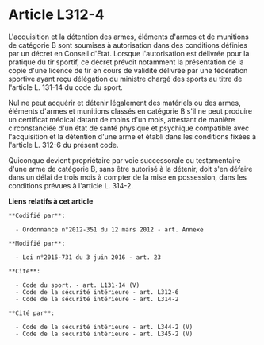 # Article L312-4

L'acquisition et la détention des armes, éléments d'armes et de munitions de catégorie B sont soumises à autorisation dans
des conditions définies par un décret en Conseil d'Etat. Lorsque l'autorisation est délivrée pour la pratique du tir sportif,
ce décret prévoit notamment la présentation de la copie d'une licence de tir en cours de validité délivrée par une fédération
sportive ayant reçu délégation du ministre chargé des sports au titre de l'article L. 131-14 du code du sport. 

Nul ne peut acquérir et détenir légalement des matériels ou des armes, éléments d'armes et munitions classés en catégorie B
s'il ne peut produire un certificat médical datant de moins d'un mois, attestant de manière circonstanciée d'un état de santé
physique et psychique compatible avec l'acquisition et la détention d'une arme et établi dans les conditions fixées à
l'article L. 312-6 du présent code. 

Quiconque devient propriétaire par voie successorale ou testamentaire d'une arme de catégorie B, sans être autorisé à la
détenir, doit s'en défaire dans un délai de trois mois à compter de la mise en possession, dans les conditions prévues à
l'article L. 314-2.

**Liens relatifs à cet article**

	**Codifié par**:

	  - Ordonnance n°2012-351 du 12 mars 2012 - art. Annexe

	**Modifié par**:

	  - Loi n°2016-731 du 3 juin 2016 - art. 23

	**Cite**:

	  - Code du sport. - art. L131-14 (V)
	  - Code de la sécurité intérieure - art. L312-6
	  - Code de la sécurité intérieure - art. L314-2

	**Cité par**:

	  - Code de la sécurité intérieure - art. L344-2 (V)
	  - Code de la sécurité intérieure - art. L345-2 (V)
